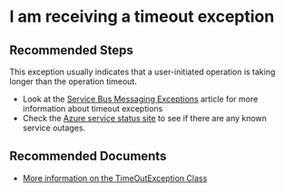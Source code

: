 <properties
    pageTitle="I am receiving a timeout exception"
    description="I am receiving a timeout exception"
    service="microsoft.servicebus"
    resource="namespaces"
    authors="jtaubensee"
    displayOrder="1"
    selfHelpType="resource"
    supportTopicIds=""
    resourceTags=""
    productPesIds="13186"
    cloudEnvironments="MoonCake"
/>

# I am receiving a timeout exception

## **Recommended Steps**

This exception usually indicates that a user-initiated operation is taking longer than the operation timeout. 

* Look at the [Service Bus Messaging Exceptions](https://docs.azure.cn/service-bus-messaging/service-bus-messaging-exceptions/) article for more information about timeout exceptions
* Check the [Azure service status site](https://www.azure.cn/support/service-dashboard/) to see if there are any known service outages.

## **Recommended Documents**

* [More information on the TimeOutException Class](https://msdn.microsoft.com/library/system.timeoutexception.aspx)<br>
